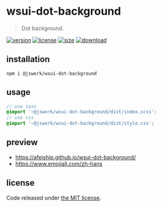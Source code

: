 # wsui-dot-background
> Dot background.

[![version][version-image]][version-url]
[![license][license-image]][license-url]
[![size][size-image]][size-url]
[![download][download-image]][download-url]

## installation
```shell
npm i @jswork/wsui-dot-background
```

## usage
```scss
// use sass
@import '~@jswork/wsui-dot-background/dist/index.scss';
// use css
@import '~@jswork/wsui-dot-background/dist/style.css';
```

## preview
- https://afeiship.github.io/wsui-dot-background/
- https://www.emojiall.com/zh-hans

## license
Code released under [the MIT license](https://github.com/afeiship/wsui-dot-background/blob/master/LICENSE.txt).

[version-image]: https://img.shields.io/npm/v/@jswork/wsui-dot-background
[version-url]: https://npmjs.org/package/@jswork/wsui-dot-background

[license-image]: https://img.shields.io/npm/l/@jswork/wsui-dot-background
[license-url]: https://github.com/afeiship/wsui-dot-background/blob/master/LICENSE.txt

[size-image]: https://img.shields.io/bundlephobia/minzip/@jswork/wsui-dot-background
[size-url]: https://github.com/afeiship/wsui-dot-background/blob/master/dist/wsui-dot-background.min.js

[download-image]: https://img.shields.io/npm/dm/@jswork/wsui-dot-background
[download-url]: https://www.npmjs.com/package/@jswork/wsui-dot-background

